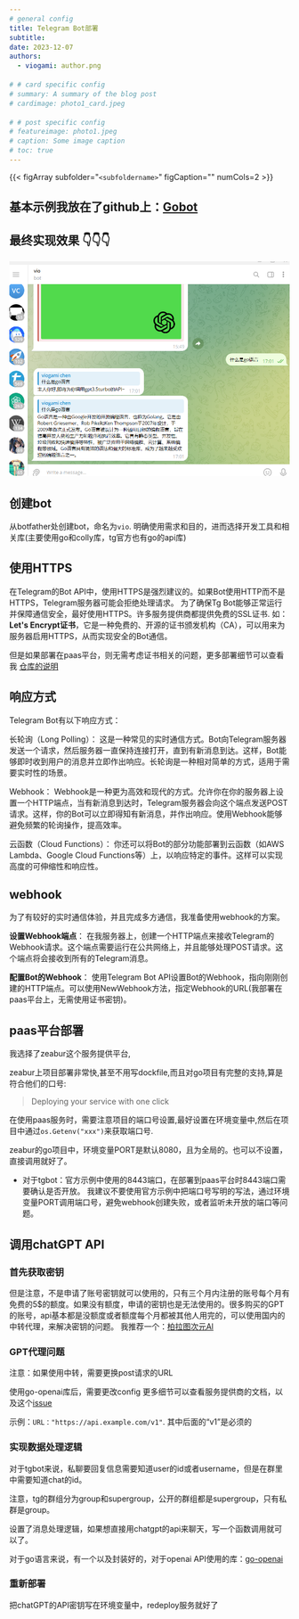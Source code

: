 ```yaml
---
# general config
title: Telegram Bot部署
subtitle: 
date: 2023-12-07
authors:
  - viogami: author.png

# # card specific config
# summary: A summary of the blog post
# cardimage: photo1_card.jpeg

# # post specific config
# featureimage: photo1.jpeg
# caption: Some image caption
# toc: true
---
```

{{< figArray subfolder="`<subfoldername>`" figCaption="" numCols=2 >}}

## 基本示例我放在了github上：[Gobot][1]

## 最终实现效果 👇👇👇

![alt text](image/1.png)

## 创建bot

从botfather处创建bot，命名为`vio`.
明确使用需求和目的，进而选择开发工具和相关库(主要使用go和colly库，tg官方也有go的api库)

<!--more-->

## 使用HTTPS

在Telegram的Bot API中，使用HTTPS是强烈建议的。如果Bot使用HTTP而不是HTTPS，Telegram服务器可能会拒绝处理请求。
为了确保Tg Bot能够正常运行并保障通信安全，最好使用HTTPS。许多服务提供商都提供免费的SSL证书.
如：**Let's Encrypt证书**，它是一种免费的、开源的证书颁发机构（CA），可以用来为服务器启用HTTPS，从而实现安全的Bot通信。

但是如果部署在paas平台，则无需考虑证书相关的问题，更多部署细节可以查看我 [仓库的说明][3]

## 响应方式

Telegram Bot有以下响应方式：

长轮询（Long Polling）： 这是一种常见的实时通信方式。Bot向Telegram服务器发送一个请求，然后服务器一直保持连接打开，直到有新消息到达。这样，Bot能够即时收到用户的消息并立即作出响应。长轮询是一种相对简单的方式，适用于需要实时性的场景。

Webhook： Webhook是一种更为高效和现代的方式。允许你在你的服务器上设置一个HTTP端点，当有新消息到达时，Telegram服务器会向这个端点发送POST请求。这样，你的Bot可以立即得知有新消息，并作出响应。使用Webhook能够避免频繁的轮询操作，提高效率。

云函数（Cloud Functions）： 你还可以将Bot的部分功能部署到云函数（如AWS Lambda、Google Cloud Functions等）上，以响应特定的事件。这样可以实现高度的可伸缩性和响应性。

## webhook

为了有较好的实时通信体验，并且完成多方通信，我准备使用webhook的方案。

**设置Webhook端点**： 在我服务器上，创建一个HTTP端点来接收Telegram的Webhook请求。这个端点需要运行在公共网络上，并且能够处理POST请求。这个端点将会接收到所有的Telegram消息。

**配置Bot的Webhook**： 使用Telegram Bot API设置Bot的Webhook，指向刚刚创建的HTTP端点。可以使用NewWebhook方法，指定Webhook的URL(我部署在paas平台上，无需使用证书密钥)。

## paas平台部署

我选择了zeabur这个服务提供平台,

zeabur上项目部署非常快,甚至不用写dockfile,而且对go项目有完整的支持,算是符合他们的口号:

>Deploying your service with one click

在使用paas服务时，需要注意项目的端口号设置,最好设置在环境变量中,然后在项目中通过`os.Getenv("xxx")`来获取端口号.

zeabur的go项目中，环境变量PORT是默认8080，且为全局的。也可以不设置，直接调用就好了。

- 对于tgbot：官方示例中使用的8443端口，在部署到paas平台时8443端口需要确认是否开放。 我建议不要使用官方示例中把端口号写明的写法，通过环境变量PORT调用端口号，避免webhook创建失败，或者监听未开放的端口等问题。

## 调用chatGPT API

### 首先获取密钥

但是注意，不是申请了账号密钥就可以使用的，只有三个月内注册的账号每个月有免费的5$的额度。如果没有额度，申请的密钥也是无法使用的。很多购买的GPT的账号，api基本都是没额度或者额度每个月都被其他人用完的，可以使用国内的中转代理，来解决密钥的问题。 我推荐一个：[柏拉图次元Al][4]

### GPT代理问题

注意：如果使用中转，需要更换post请求的URL

使用go-openai库后，需要更改config
更多细节可以查看服务提供商的文档，以及这个[issue][5]

示例：`URL："https://api.example.com/v1"`.
其中后面的“v1”是必须的

### 实现数据处理逻辑

对于tgbot来说，私聊要回复信息需要知道user的id或者username，但是在群里中需要知道chat的id。

注意，tg的群组分为group和supergroup，公开的群组都是supergroup，只有私群是group。

设置了消息处理逻辑，如果想直接用chatgpt的api来聊天，写一个函数调用就可以了。

对于go语言来说，有一个以及封装好的，对于openai API使用的库：[go-openai][6]

### 重新部署

把chatGPT的API密钥写在环境变量中，redeploy服务就好了

  [1]: https://github.com/viogami/Gobot-vio
  [3]: https://github.com/viogami/Gobot-vio#%E8%AF%81%E4%B9%A6%E9%97%AE%E9%A2%98
  [4]: https://one-api.bltcy.top/
  [5]: https://github.com/sashabaranov/go-openai/issues/513#issuecomment-1851585302
  [6]: https://github.com/sashabaranov/go-openai

<script src="https://giscus.app/client.js"
        data-repo="viogami/blog"
        data-repo-id="R_kgDOORWDyA"
        data-category="Announcements"
        data-category-id="DIC_kwDOORWDyM4Conxc"
        data-mapping="pathname"
        data-strict="0"
        data-reactions-enabled="1"
        data-emit-metadata="0"
        data-input-position="top"
        data-theme="preferred_color_scheme"
        data-lang="zh-CN"
        crossorigin="anonymous"
        async>
</script>
